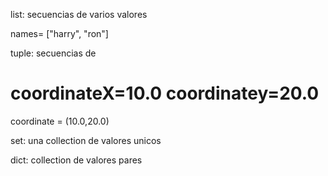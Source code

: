 list: secuencias de varios valores

names= ["harry", "ron"] 

tuple: secuencias de 

coordinateX=10.0
coordinatey=20.0
===
coordinate = (10.0,20.0)

set: una collection de valores unicos

dict: collection de valores pares